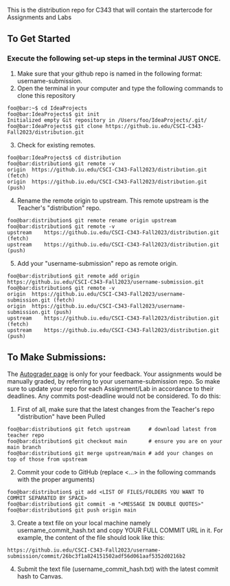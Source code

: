 This is the distribution repo for C343 that will contain the startercode for Assignments and Labs

## To Get Started
### Execute the following set-up steps in the terminal JUST ONCE.
1. Make sure that your github repo is named in the following format: username-submission.
2. Open the terminal in your computer and type the following commands to clone this repository
```console
foo@bar:~$ cd IdeaProjects
foo@bar:IdeaProjects$ git init 
Initialized empty Git repository in /Users/foo/IdeaProjects/.git/
foo@bar:IdeaProjects$ git clone https://github.iu.edu/CSCI-C343-Fall2023/distribution.git
```
3. Check for existing remotes.
```console
foo@bar:IdeaProjects$ cd distribution
foo@bar:distribution$ git remote -v
origin	https://github.iu.edu/CSCI-C343-Fall2023/distribution.git (fetch)
origin	https://github.iu.edu/CSCI-C343-Fall2023/distribution.git (push)
```
4. Rename the remote origin to upstream. This remote upstream is the Teacher's "distribution" repo.
```console
foo@bar:distribution$ git remote rename origin upstream
foo@bar:distribution$ git remote -v
upstream	https://github.iu.edu/CSCI-C343-Fall2023/distribution.git (fetch)
upstream	https://github.iu.edu/CSCI-C343-Fall2023/distribution.git (push)
```
5. Add your "username-submission" repo as remote origin.
```console
foo@bar:distribution$ git remote add origin https://github.iu.edu/CSCI-C343-Fall2023/username-submission.git
foo@bar:distribution$ git remote -v
origin	https://github.iu.edu/CSCI-C343-Fall2023/username-submission.git (fetch)
origin	https://github.iu.edu/CSCI-C343-Fall2023/username-submission.git (push)
upstream	https://github.iu.edu/CSCI-C343-Fall2023/distribution.git (fetch)
upstream	https://github.iu.edu/CSCI-C343-Fall2023/distribution.git (push)
```

## To Make Submissions:
The [Autograder page](https://autograder.luddy.indiana.edu) is only for your feedback. Your assignments would be manually graded, by referring to your username-submission repo. So make sure to update your repo for each Assignment/Lab in accordance to their deadlines. Any commits post-deadline would not be considered.
To do this:
1. First of all, make sure that the latest changes from the Teacher's repo "distribution" have been Pulled
```console
foo@bar:distribution$ git fetch upstream      # download latest from teacher repo
foo@bar:distribution$ git checkout main       # ensure you are on your main branch
foo@bar:distribution$ git merge upstream/main # add your changes on top of those from upstream
```
2. Commit your code to GitHub (replace <...> in the following commands with the proper arguments)
```console
foo@bar:distribution$ git add <LIST OF FILES/FOLDERS YOU WANT TO COMMIT SEPARATED BY SPACE>
foo@bar:distribution$ git commit -m "<MESSAGE IN DOUBLE QUOTES>"
foo@bar:distribution$ git push origin main
```
3. Create a text file on your local machine namely username_commit_hash.txt and copy YOUR FULL COMMIT URL in it. For example, the content of the file should look like this:
```console
https://github.iu.edu/CSCI-C343-Fall2023/username-submission/commit/26bc3f1a824151502adf56d061aaf5352d0216b2
```
4. Submit the text file (username_commit_hash.txt) with the latest commit hash to Canvas.
